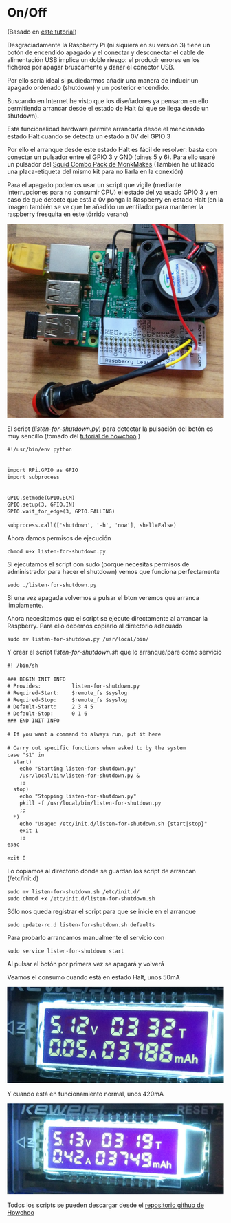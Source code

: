 # On/Off

(Basado en [este tutorial](https://howchoo.com/g/mwnlytk3zmm/how-to-add-a-power-button-to-your-raspberry-pi))

Desgraciadamente la Raspberry Pi (ni siquiera en su versión 3) tiene un botón de encendido apagado y el conectar y desconectar el cable de alimentación USB implica un doble riesgo: el producir errores en los ficheros por apagar bruscamente y dañar el conector USB.

Por ello sería ideal si pudiedarmos añadir una manera de inducir un apagado ordenado (shutdown) y un posterior encendido.

Buscando en Internet he visto que los diseñadores ya pensaron en ello permitiendo arrancar desde el estado de Halt (al que se llega desde un shutdown).

Esta funcionalidad hardware permite arrancarla desde el mencionado estado Halt cuando se detecta un estado a 0V del GPIO 3

Por ello el arranque desde este estado Halt es fácil de resolver: basta con conectar un pulsador entre el GPIO 3 y GND (pines 5 y 6). Para ello usaré un pulsador del [Squid Combo Pack de  MonkMakes](https://www.monkmakes.com/squid_combo) (También he utilizado una placa-etiqueta del mismo kit para no liarla en la conexión)

Para el apagado podemos usar un script que vigile (mediante interrupciones para no consumir CPU) el estado del ya usado GPIO 3 y en caso de que detecte que está a 0v ponga la Raspberry en estado Halt (en la imagen también se ve que he añadido un ventilador para mantener la raspberry fresquita en este tórrido verano)

![boton on-off](./images/Boton_on-off.jpg)

El script (_listen-for-shutdown.py_) para detectar la pulsación del botón es muy sencillo (tomado del [tutorial de howchoo](https://howchoo.com/g/mwnlytk3zmm/how-to-add-a-power-button-to-your-raspberry-pi) )

    #!/usr/bin/env python


    import RPi.GPIO as GPIO
    import subprocess


    GPIO.setmode(GPIO.BCM)
    GPIO.setup(3, GPIO.IN)
    GPIO.wait_for_edge(3, GPIO.FALLING)

    subprocess.call(['shutdown', '-h', 'now'], shell=False)

Ahora damos permisos de ejecución

    chmod u+x listen-for-shutdown.py

Si ejecutamos el script con sudo (porque necesitas permisos de administrador para hacer el shutdown) vemos que funciona perfectamente

    sudo ./listen-for-shutdown.py

Si una vez apagada volvemos a pulsar el bton veremos que arranca limpiamente.

Ahora necesitamos que el script se ejecute directamente al arrancar la Raspberry. Para ello debemos copiarlo al directorio adecuado

    sudo mv listen-for-shutdown.py /usr/local/bin/

Y crear el script _listen-for-shutdown.sh_ que lo arranque/pare como servicio

    #! /bin/sh

    ### BEGIN INIT INFO
    # Provides:          listen-for-shutdown.py
    # Required-Start:    $remote_fs $syslog
    # Required-Stop:     $remote_fs $syslog
    # Default-Start:     2 3 4 5
    # Default-Stop:      0 1 6
    ### END INIT INFO

    # If you want a command to always run, put it here

    # Carry out specific functions when asked to by the system
    case "$1" in
      start)
        echo "Starting listen-for-shutdown.py"
        /usr/local/bin/listen-for-shutdown.py &
        ;;
      stop)
        echo "Stopping listen-for-shutdown.py"
        pkill -f /usr/local/bin/listen-for-shutdown.py
        ;;
      *)
        echo "Usage: /etc/init.d/listen-for-shutdown.sh {start|stop}"
        exit 1
        ;;
    esac

    exit 0

Lo copiamos al directorio donde se guardan los script de  arrancan (/etc/init.d)


    sudo mv listen-for-shutdown.sh /etc/init.d/
    sudo chmod +x /etc/init.d/listen-for-shutdown.sh

Sólo nos queda registrar el script para que se inicie en el arranque

    sudo update-rc.d listen-for-shutdown.sh defaults


Para probarlo arrancamos manualmente el servicio con

    sudo service listen-for-shutdown start

Al pulsar el botón por primera vez se apagará y volverá

Veamos el consumo cuando está en estado Halt, unos 50mA

![Consumo Halt](./images/ConsumoHalt.jpg)

Y cuando está en funcionamiento normal, unos 420mA

![Consumo Normal](./images/ConsumoNomal.jpg)

Todos los scripts se pueden descargar desde el [repositorio github de Howchoo](https://github.com/Howchoo/pi-power-button)
